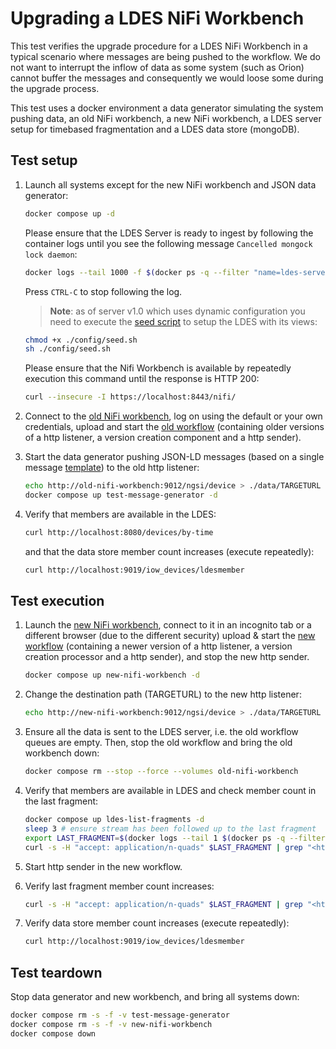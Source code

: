 # Upgrading a LDES NiFi Workbench
This test verifies the upgrade procedure for a LDES NiFi Workbench in a typical scenario where messages are being pushed to the workflow. We do not want to interrupt the inflow of data as some system (such as Orion) cannot buffer the messages and consequently we would loose some during the upgrade process.

This test uses a docker environment a data generator simulating the system pushing data, an old NiFi workbench, a new NiFi workbench, a LDES server setup for timebased fragmentation and a LDES data store (mongoDB).

## Test setup
1. Launch all systems except for the new NiFi workbench and JSON data generator:
    ```bash
    docker compose up -d
    ```
    Please ensure that the LDES Server is ready to ingest by following the container logs until you see the following message `Cancelled mongock lock daemon`:
    ```bash
    docker logs --tail 1000 -f $(docker ps -q --filter "name=ldes-server$")
    ```
    Press `CTRL-C` to stop following the log.

   > **Note**: as of server v1.0 which uses dynamic configuration you need to execute the [seed script](./config/seed.sh) to setup the LDES with its views:
   ```bash
   chmod +x ./config/seed.sh
   sh ./config/seed.sh
   ```

    Please ensure that the Nifi Workbench is available by repeatedly execution this command until the response is HTTP 200:
    ```bash
    curl --insecure -I https://localhost:8443/nifi/
    ```

2. Connect to the [old NiFi workbench](https://localhost:8443/nifi), log on using the default or your own credentials, upload and start the [old workflow](./old-nifi-workflow.json) (containing older versions of a http listener, a version creation component and a http sender).

3. Start the data generator pushing JSON-LD messages (based on a single message [template](./data/device.template.json)) to the old http listener:
    ```bash
    echo http://old-nifi-workbench:9012/ngsi/device > ./data/TARGETURL
    docker compose up test-message-generator -d
    ```

4. Verify that members are available in the LDES:
    ```bash
    curl http://localhost:8080/devices/by-time
    ```
    and that the data store member count increases (execute repeatedly):
    ```bash
    curl http://localhost:9019/iow_devices/ldesmember
    ```

## Test execution
1. Launch the [new NiFi workbench](http://localhost:8000/nifi), connect to it in an incognito tab or a different browser (due to the different security) upload & start the [new workflow](./new-nifi-workflow.json) (containing a newer version of a http listener, a version creation processor and a http sender), and stop the new http sender.
    ```bash
    docker compose up new-nifi-workbench -d
    ```

2. Change the destination path (TARGETURL) to the new http listener:
    ```bash
    echo http://new-nifi-workbench:9012/ngsi/device > ./data/TARGETURL
    ```

3. Ensure all the data is sent to the LDES server, i.e. the old workflow queues are empty. Then, stop the old workflow and bring the old workbench down:
    ```bash
    docker compose rm --stop --force --volumes old-nifi-workbench
    ```

4. Verify that members are available in LDES and check member count in the last fragment:
    ```bash
    docker compose up ldes-list-fragments -d
    sleep 3 # ensure stream has been followed up to the last fragment
    export LAST_FRAGMENT=$(docker logs --tail 1 $(docker ps -q --filter "name=ldes-list-fragments$"))
    curl -s -H "accept: application/n-quads" $LAST_FRAGMENT | grep "<https://w3id.org/tree#member>" | wc -l
    ```

5. Start http sender in the new workflow.

6. Verify last fragment member count increases:
    ```bash
    curl -s -H "accept: application/n-quads" $LAST_FRAGMENT | grep "<https://w3id.org/tree#member>" | wc -l
    ```

7. Verify data store member count increases (execute repeatedly):
    ```bash
    curl http://localhost:9019/iow_devices/ldesmember
    ```

## Test teardown
Stop data generator and new workbench, and bring all systems down:
```bash
docker compose rm -s -f -v test-message-generator
docker compose rm -s -f -v new-nifi-workbench
docker compose down
```
